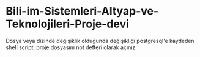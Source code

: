 # Bili-im-Sistemleri-Altyap-ve-Teknolojileri-Proje-devi
Dosya veya dizinde değişiklik olduğunda değişikliği postgresql'e kaydeden shell script.
proje dosyasını not defteri olarak açınız.
